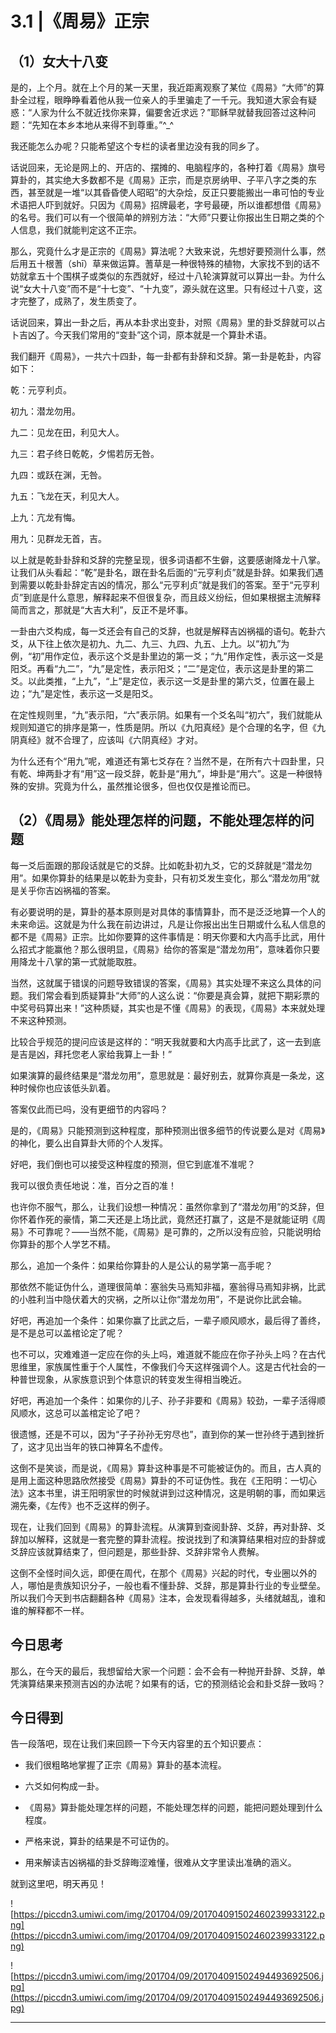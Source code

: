 # 3.1 |《周易》正宗

## （1）女大十八变

是的，上个月。就在上个月的某一天里，我近距离观察了某位《周易》“大师”的算卦全过程，眼睁睁看着他从我一位亲人的手里骗走了一千元。我知道大家会有疑惑：“人家为什么不就近找你来算，偏要舍近求远？”耶稣早就替我回答过这种问题：“先知在本乡本地从来得不到尊重。”^_^

我还能怎么办呢？只能希望这个专栏的读者里边没有我的同乡了。

话说回来，无论是网上的、开店的、摆摊的、电脑程序的，各种打着《周易》旗号算卦的，其实绝大多数都不是《周易》正宗，而是京房纳甲、子平八字之类的东西，甚至就是一堆“以其昏昏使人昭昭”的大杂烩，反正只要能搬出一串可怕的专业术语把人吓到就好。只因为《周易》招牌最老，字号最硬，所以谁都想借《周易》的名号。我们可以有一个很简单的辨别方法：“大师”只要让你报出生日期之类的个人信息，我们就能判定这不正宗。

那么，究竟什么才是正宗的《周易》算法呢？大致来说，先想好要预测什么事，然后用五十根蓍（shī）草来做运算。蓍草是一种很特殊的植物，大家找不到的话不妨就拿五十个围棋子或类似的东西就好，经过十八轮演算就可以算出一卦。为什么说“女大十八变”而不是“十七变”、“十九变”，源头就在这里。只有经过十八变，这才完整了，成熟了，发生质变了。

话说回来，算出一卦之后，再从本卦求出变卦，对照《周易》里的卦爻辞就可以占卜吉凶了。今天我们常用的“变卦”这个词，原本就是一个算卦术语。

我们翻开《周易》，一共六十四卦，每一卦都有卦辞和爻辞。第一卦是乾卦，内容如下：

乾：元亨利贞。

初九：潜龙勿用。

九二：见龙在田，利见大人。

九三：君子终日乾乾，夕惕若厉无咎。

九四：或跃在渊，无咎。

九五：飞龙在天，利见大人。

上九：亢龙有悔。

用九：见群龙无首，吉。

以上就是乾卦卦辞和爻辞的完整呈现，很多词语都不生僻，这要感谢降龙十八掌。让我们从头看起：“乾”是卦名，跟在卦名后面的“元亨利贞”就是卦辞。如果我们遇到需要以乾卦卦辞定吉凶的情况，那么“元亨利贞”就是我们的答案。至于“元亨利贞”到底是什么意思，解释起来不但很复杂，而且歧义纷纭，但如果根据主流解释简而言之，那就是“大吉大利”，反正不是坏事。

一卦由六爻构成，每一爻还会有自己的爻辞，也就是解释吉凶祸福的语句。乾卦六爻，从下往上依次是初九、九二、九三、九四、九五、上九。以“初九”为例，“初”用作定位，表示这个爻是卦里边的第一爻；“九”用作定性，表示这一爻是阳爻。再看“九二”，“九”是定性，表示阳爻；“二”是定位，表示这是卦里的第二爻。以此类推，“上九”，“上”是定位，表示这一爻是卦里的第六爻，位置在最上边；“九”是定性，表示这一爻是阳爻。

在定性规则里，“九”表示阳，“六”表示阴。如果有一个爻名叫“初六”，我们就能从规则知道它的排序是第一，性质是阴。所以《九阳真经》是个合理的名字，但《九阴真经》就不合理了，应该叫《六阴真经》才对。

为什么还有个“用九”呢，难道还有第七爻存在？当然不是，在所有六十四卦里，只有乾、坤两卦才有“用”这一段爻辞，乾卦是“用九”，坤卦是“用六”。这是一种很特殊的安排。究竟为什么，虽然推论很多，但也仅仅是推论而已。

## （2）《周易》能处理怎样的问题，不能处理怎样的问题

每一爻后面跟的那段话就是它的爻辞。比如乾卦初九爻，它的爻辞就是“潜龙勿用”。如果你算卦的结果是以乾卦为变卦，只有初爻发生变化，那么“潜龙勿用”就是关乎你吉凶祸福的答案。

有必要说明的是，算卦的基本原则是对具体的事情算卦，而不是泛泛地算一个人的未来命运。这就是为什么我在前边讲过，凡是让你报出出生日期或什么私人信息的都不是《周易》正宗。比如你要算的这件事情是：明天你要和大内高手比武，用什么招式才能赢他？那么很明显，《周易》给你的答案是“潜龙勿用”，意味着你只要用降龙十八掌的第一式就能取胜。

当然，这就属于错误的问题导致错误的答案，《周易》其实处理不来这么具体的问题。我们常会看到质疑算卦“大师”的人这么说：“你要是真会算，就把下期彩票的中奖号码算出来！”这种质疑，其实也是不懂《周易》的表现，《周易》本来就处理不来这种预测。

比较合乎规范的提问应该是这样的：“明天我就要和大内高手比武了，这一去到底是吉是凶，拜托您老人家给我算上一卦！”

如果演算的最终结果是“潜龙勿用”，意思就是：最好别去，就算你真是一条龙，这种时候你也应该低头趴着。

答案仅此而已吗，没有更细节的内容吗？

是的，《周易》只能预测到这种程度，那种预测出很多细节的传说要么是对《周易》的神化，要么出自算卦大师的个人发挥。

好吧，我们倒也可以接受这种程度的预测，但它到底准不准呢？

我可以很负责任地说：准，百分之百的准！

也许你不服气，那么，让我们设想一种情况：虽然你拿到了“潜龙勿用”的爻辞，但你怀着作死的豪情，第二天还是上场比武，竟然还打赢了，这是不是就能证明《周易》不可靠呢？——当然不能，《周易》是可靠的，之所以没有应验，只能说明给你算卦的那个人学艺不精。

那么，追加一个条件：如果给你算卦的人是公认的易学第一高手呢？

那依然不能证伪什么，道理很简单：塞翁失马焉知非福，塞翁得马焉知非祸，比武的小胜利当中隐伏着大的灾祸，之所以让你“潜龙勿用”，不是说你比武会输。

好吧，再追加一个条件：如果你赢了比武之后，一辈子顺风顺水，最后得了善终，是不是总可以盖棺论定了呢？

也不可以，灾难难道一定应在你的头上吗，难道就不能应在你子孙头上吗？在古代思维里，家族属性重于个人属性，不像我们今天这样强调个人。这是古代社会的一种普世现象，从家族意识到个体意识的转变发生得相当晚近。

好吧，再追加一个条件：如果你的儿子、孙子非要和《周易》较劲，一辈子活得顺风顺水，这总可以盖棺定论了吧？

很遗憾，还是不可以，因为“子子孙孙无穷尽也”，直到你的某一世孙终于遇到挫折了，这才见出当年的铁口神算名不虚传。

这倒不是笑谈，而是说，《周易》算卦这种事是不可能被证伪的。而且，古人真的是用上面这种思路欣然接受《周易》算卦的不可证伪性。我在《王阳明：一切心法》这本书里，讲王阳明家世的时候就讲到过这种情况，这是明朝的事，而如果远溯先秦，《左传》也不乏这样的例子。

现在，让我们回到《周易》的算卦流程。从演算到查阅卦辞、爻辞，再对卦辞、爻辞加以解释，这就是一套完整的算卦流程。按说找到了和演算结果相对应的卦辞或爻辞应该就算结束了，但问题是，那些卦辞、爻辞非常令人费解。

这倒不全怪时间久远，即便在周代，在那个《周易》兴起的时代，专业圈以外的人，哪怕是贵族知识分子，一般也看不懂卦辞、爻辞，那是算卦行业的专业壁垒。所以我们今天到书店翻翻各种《周易》注本，会发现看得越多，头绪就越乱，谁和谁的解释都不一样。

## 今日思考

那么，在今天的最后，我想留给大家一个问题：会不会有一种抛开卦辞、爻辞，单凭演算结果来预测吉凶的办法呢？如果有的话，它的预测结论会和卦爻辞一致吗？

## 今日得到

告一段落吧，现在让我们来回顾一下今天内容里的五个知识要点：

* 我们很粗略地掌握了正宗《周易》算卦的基本流程。

* 六爻如何构成一卦。

* 《周易》算卦能处理怎样的问题，不能处理怎样的问题，能把问题处理到什么程度。

* 严格来说，算卦的结果是不可证伪的。

* 用来解读吉凶祸福的卦爻辞晦涩难懂，很难从文字里读出准确的涵义。

就到这里吧，明天再见！

![https://piccdn3.umiwi.com/img/201704/09/201704091502460239933122.png](https://piccdn3.umiwi.com/img/201704/09/201704091502460239933122.png)

![https://piccdn3.umiwi.com/img/201704/09/201704091502494493692506.jpg](https://piccdn3.umiwi.com/img/201704/09/201704091502494493692506.jpg)

---

